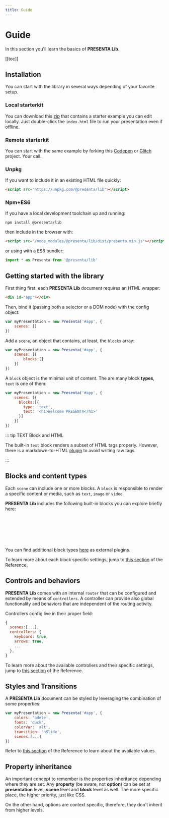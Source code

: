```yaml
---
title: Guide
---
```


# Guide

In this section you'll learn the basics of **PRESENTA Lib**.

[[toc]]

## Installation

You can start with the library in several ways depending of your favorite setup.

### Local starterkit

You can download this [zip](https://github.com/presenta-software/presenta-lib-starterkit/archive/master.zip) that contains a starter example you can edit locally. Just double-click the `index.html` file to run your presentation even if offline.

### Remote starterkit

You can start with the same example by forking this [Codepen](https://codepen.io/abusedmedia/full/ZEOWyqM) or [Glitch](https://glitch.com/edit/#!/presenta-starterkit-example?path=config.js) project. Your call.

### Unpkg

If you want to include it in an existing HTML file quickly:

```html
<script src="https://unpkg.com/@presenta/lib"></script>
```

### Npm+ES6

If you have a local development toolchain up and running:

```shell
npm install @presenta/lib
```

then include in the browser with:

```html
<script src="/node_modules/@presenta/lib/dist/presenta.min.js"></script>
```

or using with a ES6 bundler:

```js
import * as Presenta from '@presenta/lib'
```



## Getting started with the library

First thing first: each **PRESENTA Lib** document requires an HTML wrapper:

```html
<div id="app"></div>
```

Then, bind it (passing both a selector or a DOM node) with the config object: 

```js
var myPresentation = new Presenta('#app', {
    scenes: []
})
```

Add a `scene`, an object that contains, at least, the `blocks` array:

```js
var myPresentation = new Presenta('#app', {
    scenes: [{
    	blocks:[]
    }]
})
```

A `block` object is the minimal unit of content. The are many block **types**,  `text` is one of them:

```js
var myPresentation = new Presenta('#app', {
    scenes: [{
      blocks:[{
        type: 'text',
        text: '<h1>Welcome PRESENTA</h1>'
      }]
    }]
})
```

::: tip TEXT Block and HTML

The built-in `text` block renders a subset of HTML tags properly. However, there is a markdown-to-HTML  [plugin](/plugins/#controllers) to avoid writing raw tags.

:::

## Blocks and content types

Each `scene` can include one or more blocks.  A `block` is responsible to render a specific content or media, such as `text`, `image` or `video`.

**PRESENTA Lib** includes the following built-in blocks you can explore briefly here:

<pDemoBlockText />

<br />

<pDemoBlockImage />

<br />

<pDemoBlockVideo />

<br />

<pDemoBlockEmbed />

<br />

<pDemoBlockSvg />

<br />

<pDemoBlockSolid />

You can find additional block types [here](/plugins/#blocks) as external plugins.

To learn more about each block specific settings, jump to [this section](/reference/#blocks) of the Reference.

## Controls and behaviors

**PRESENTA Lib** comes with an internal `router` that can be configured and extended by means of `controllers`. A controller can provide also global functionality and behaviors that are independent of the routing activity.

Controllers config live in their proper field:

```js
{
  scenes:[...],
  controllers: {
    keyboard: true,
    arrows: true,
    ...
  },
}
```

To learn more about the available controllers and their specific settings, jump to [this section](/reference/#controllers) of the Reference.



## Styles and Transitions

A **PRESENTA Lib** document can be styled by leveraging the combination of some properties:

```javascript
var myPresentation = new Presenta('#app', {
  	colors: 'adele',
  	fonts: 'duck',
  	colorVar: 'alt',
  	transition: 'hSlide',
    scenes:[...]
})
```

Refer to [this section](/reference/#styles) of the Reference to learn about the available values.





## Property inheritance 

An important concept to remember is the properties inheritance depending where they are set. Any **property** (be aware, not **option**) can be set at **presentation** level, **scene** level and **block** level as well. The more specific place, the higher priority, just like CSS.

On the other hand, options are context specific, therefore, they don't inherit from higher levels.



